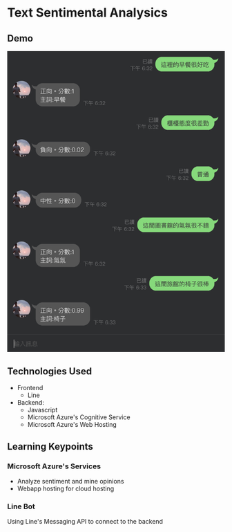# Text Sentimental Analysics

## Demo
![demo.png](demo.png)

## Technologies Used
- Frontend
    - Line
- Backend: 
    - Javascript
    - Microsoft Azure's Cognitive Service
    - Microsoft Azure's Web Hosting

## Learning Keypoints
### Microsoft Azure's Services
- Analyze sentiment and mine opinions
- Webapp hosting for cloud hosting
### Line Bot
Using Line's Messaging API to connect to the backend